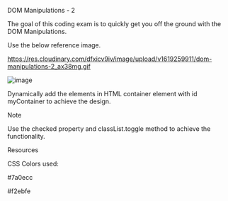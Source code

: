 DOM Manipulations - 2

The goal of this coding exam is to quickly get you off the ground with the DOM Manipulations.

Use the below reference image.

https://res.cloudinary.com/dfxicv9iv/image/upload/v1619259911/dom-manipulations-2_ax38mg.gif

![image](https://github.com/bukka5sandhya/Coding-Test-2-Javascript-Dom-Manipulations-2/assets/133884532/35b90891-f086-4257-8a82-d0cd9d4e2e4b)

Dynamically add the elements in HTML container element with id myContainer to achieve the design.

Note

Use the checked property and classList.toggle method to achieve the functionality.

Resources

CSS Colors used:

#7a0ecc

#f2ebfe
